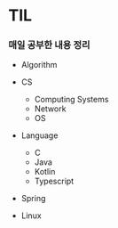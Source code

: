 # TIL

### 매일 공부한 내용 정리

* Algorithm

* CS

  * Computing Systems
  * Network
  * OS

* Language

  * C
  * Java
  * Kotlin
  * Typescript

* Spring

* Linux
